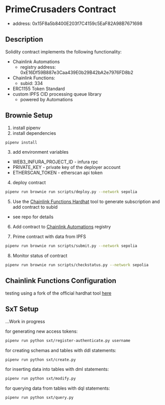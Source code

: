 # PrimeCrusaders Contract

- address: 0x15F8a5b8400E203f7C4159c5EaF82A98B7671698

## Description

Solidity contract implements the following functionality:

- Chainlink Automations
  - registry address: 0xE16Df59B887e3Caa439E0b29B42bA2e7976FD8b2
- Chainlink Functions:
  - subid: 334
- ERC1155 Token Standard
- custom IPFS CID processing queue library
  - powered by Automations

## Brownie Setup

1. install pipenv
2. install dependencies

```bash
pipenv install
```

3. add environment variables

- WEB3_INFURA_PROJECT_ID - infura rpc
- PRIVATE_KEY - private key of the deployer account
- ETHERSCAN_TOKEN - etherscan api token

4. deploy contract

```bash
pipenv run brownie run scripts/deploy.py --network sepolia
```

5. Use the [Chainlink Functions Hardhat](https://github.com/smartcontractkit/functions-hardhat-starter-kit/tree/main) tool to generate subscription and add contract to subid

- see repo for details

6. Add contract to [Chainlink Automations](https://automation.chain.link/) registry

7. Prime contract with data from IPFS

```bash
pipenv run brownie run scripts/submit.py --network sepolia
```

8. Monitor status of contract

```bash
pipenv run brownie run scripts/checkstatus.py --network sepolia
```

## Chainlink Functions Configuration

testing using a fork of the official hardhat tool [here](https://github.com/Briojas/functions-hardhat-starter-kit)

## SxT Setup

...Work in progress

for generating new access tokens:

```bash
pipenv run python sxt/register-authenticate.py username
```

for creating schemas and tables with ddl statements:

```bash
pipenv run python sxt/create.py
```

for inserting data into tables with dml statements:

```bash
pipenv run python sxt/modify.py
```

for querying data from tables with dql statements:

```bash
pipenv run python sxt/query.py
```